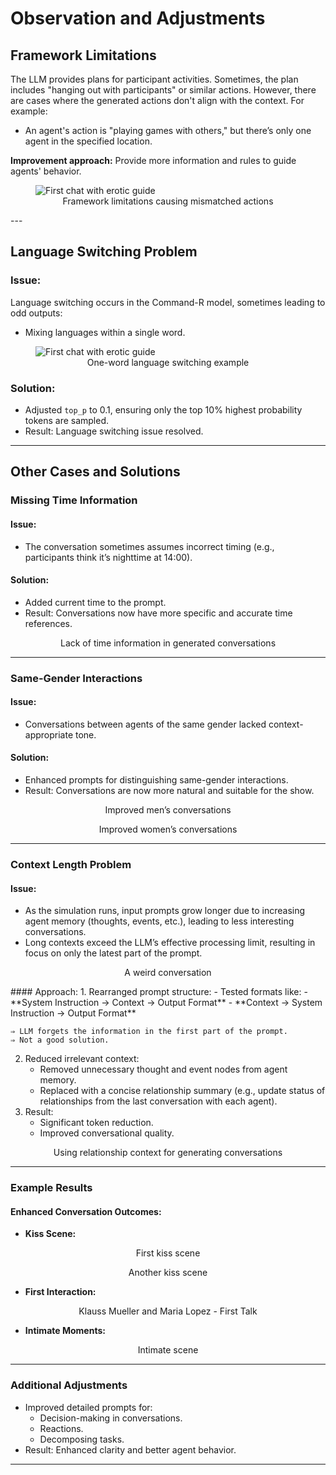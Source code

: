 # Observation and Adjustments

## Framework Limitations
The LLM provides plans for participant activities. Sometimes, the plan includes "hanging out with participants" or similar actions. However, there are cases where the generated actions don't align with the context. For example:
- An agent's action is "playing games with others," but there’s only one agent in the specified location.

**Improvement approach:** Provide more information and rules to guide agents' behavior. 
<figure>
    <img src="./asset/note.png" alt="First chat with erotic guide">
    <figcaption align="center">Framework limitations causing mismatched actions</figcaption>
</figure>
---

## Language Switching Problem
### Issue:
Language switching occurs in the Command-R model, sometimes leading to odd outputs:
- Mixing languages within a single word.

<figure>
    <img src="./asset/language problem.png" alt="First chat with erotic guide">
    <figcaption align="center">One-word language switching example</figcaption>
</figure>

### Solution:
- Adjusted `top_p` to 0.1, ensuring only the top 10% highest probability tokens are sampled.
- Result: Language switching issue resolved.

---

## Other Cases and Solutions

### Missing Time Information
#### Issue:
- The conversation sometimes assumes incorrect timing (e.g., participants think it’s nighttime at 14:00).
#### Solution:
- Added current time to the prompt.
- Result: Conversations now have more specific and accurate time references.

<figure>
    <img src="./asset/time information.png" alt="">
    <figcaption align="center">Lack of time information in generated conversations</figcaption>
</figure>

---

### Same-Gender Interactions
#### Issue:
- Conversations between agents of the same gender lacked context-appropriate tone.
#### Solution:
- Enhanced prompts for distinguishing same-gender interactions.
- Result: Conversations are now more natural and suitable for the show.

<figure>
    <img src="./asset/add prompt for same-gender conversation.png" alt="">
    <figcaption align="center">Improved men’s conversations</figcaption>
</figure>
<figure>
    <img src="./asset/better friendship talk.png" alt="">
    <figcaption align="center">Improved women’s conversations</figcaption>
</figure>

---
### Context Length Problem
#### Issue:
- As the simulation runs, input prompts grow longer due to increasing agent memory (thoughts, events, etc.), leading to less interesting conversations.
- Long contexts exceed the LLM’s effective processing limit, resulting in focus on only the latest part of the prompt.
<figure>
    <img src="./asset/awful chat.png" alt="">
    <figcaption align="center">A weird conversation</figcaption>
</figure>
#### Approach:
1. Rearranged prompt structure:
   - Tested formats like:
     - **System Instruction → Context → Output Format**
     - **Context → System Instruction → Output Format**

    ⇒ LLM forgets the information in the first part of the prompt.
    ⇒ Not a good solution.

2. Reduced irrelevant context:
   - Removed unnecessary thought and event nodes from agent memory.
   - Replaced with a concise relationship summary (e.g., update status of relationships from the last conversation with each agent).
3. Result:
   - Significant token reduction.
   - Improved conversational quality.

<figure>
    <img src="./asset/shorter context for chat.png" alt="">
    <figcaption align="center">Using relationship context for generating conversations</figcaption>
</figure>

---

### Example Results
#### Enhanced Conversation Outcomes:
- **Kiss Scene:**
<figure>
    <img src="./asset/hot kiss scene.png" alt="">
    <figcaption align="center">First kiss scene</figcaption>
</figure>
<figure>
    <img src="./asset/hot kiss scene 2.png" alt="">
    <figcaption align="center">Another kiss scene</figcaption>
</figure>

- **First Interaction:**
<figure>
    <img src="./asset/Klauss Mueller and Maria Lopez First Talk.png" alt="">
    <figcaption align="center">Klauss Mueller and Maria Lopez - First Talk</figcaption>
</figure>

- **Intimate Moments:**
<figure>
    <img src="./asset/intimate.png" alt="">
    <figcaption align="center">Intimate scene</figcaption>
</figure>

---

### Additional Adjustments
- Improved detailed prompts for:
  - Decision-making in conversations.
  - Reactions.
  - Decomposing tasks.
- Result: Enhanced clarity and better agent behavior.

---
